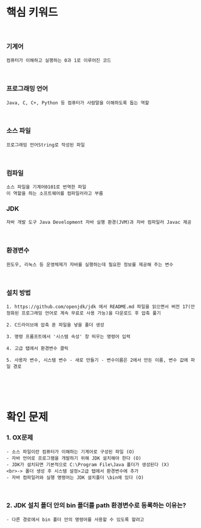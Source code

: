 # 핵심 키워드
<br>

### 기계어
    컴퓨터가 이해하고 실행하는 0과 1로 이루어진 코드

<br>

### 프로그래밍 언어
    Java, C, C+, Python 등 컴퓨터가 사람말을 이해하도록 돕는 역할

<br>

### 소스 파일
    프로그래밍 언어String로 작성된 파일

<br>

### 컴파일
    소스 파일을 기계어0101로 번역한 파일
    이 역할을 하는 소프트웨어를 컴파일러라고 부름



### JDK
    자바 개발 도구 Java Development 자바 실행 환경(JVM)과 자바 컴파일러 Javac 제공

<br>

### 환경변수
    윈도우, 리눅스 등 운영체제가 자바를 실행하는데 필요한 정보를 제공해 주는 변수

<br>

### 설치 방법
    1. https://github.com/openjdk/jdk 에서 README.md 파일을 읽으면서 버전 17(안정화된 프로그래밍 언어로 계속 무료로 사용 가능)을 다운로드 후 압축 풀기

    2. C드라이브에 압축 푼 파일을 넣을 폴더 생성

    3. 명령 프롬프트에서 '시스템 속성' 창 띄우는 명령어 입력

    4. 고급 탭에서 환경변수 클릭

    5. 사용자 변수, 시스템 변수 - 새로 만들기 - 변수이름은 2에서 만든 이름, 변수 값에 파일 경로

<br>
<br>
<br>

# 확인 문제

### 1. OX문제
    - 소스 파일이란 컴퓨터가 이해하는 기계어로 구성된 파일 (O)
    - 자바 언어로 프로그램을 개발하기 위해 JDK 설치해야 한다 (O)
    - JDK가 설치되면 기본적으로 C:\Program File\Java 폴더가 생성된다 (X)
    <br>-> 폴더 생성 후 시스템 설정>고급 탭에서 환경변수에 추가
    - 자바 컴파일러와 실행 명령어는 JDK 설치폴더 \bin에 있다 (O)
    
<br>

### 2. JDK 설치 폴더 안의 bin 폴더를 path 환경변수로 등록하는 이유는?
    - 다른 경로에서 bin 폴더 안의 명령어를 사용할 수 있도록 할려고

